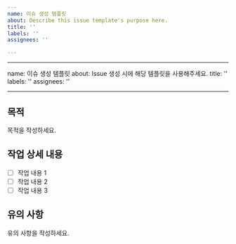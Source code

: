 ```yaml
---
name: 이슈 생성 템플릿
about: Describe this issue template's purpose here.
title: ''
labels: ''
assignees: ''

---
```


---
name: 이슈 생성 템플릿
about: Issue 생성 시에 해당 템플릿을 사용해주세요.
title: ''
labels: ''
assignees: ''

---

## 목적
목적을 작성하세요.

## 작업 상세 내용
- [ ] 작업 내용 1
- [ ] 작업 내용 2
- [ ] 작업 내용 3

## 유의 사항
유의 사항을 작성하세요.
